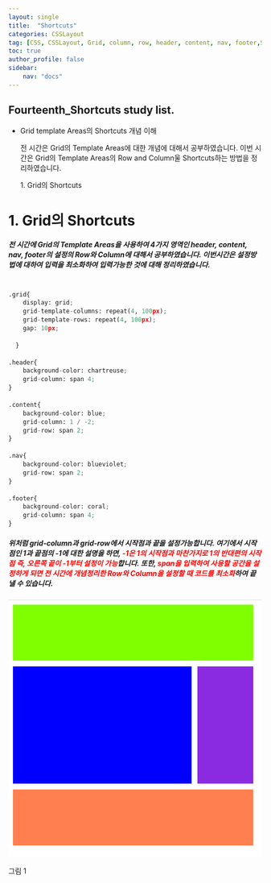 ```yaml
---
layout: single
title:  "Shortcuts"
categories: CSSLayout
tag: [CSS, CSSLayout, Grid, column, row, header, content, nav, footer,Shortcuts, blog]
toc: true
author_profile: false
sidebar:
    nav: "docs"
---
```


<div class="notice">
<h2>Fourteenth_Shortcuts study list.</h2>
<ul>
    <li>Grid template Areas의 Shortcuts 개념 이해</li>
    <p>전 시간은 Grid의 Template Areas에 대한 개념에 대해서 공부하였습니다. 이번 시간은 Grid의 Template Areas의 Row and Column울 Shortcuts하는 방법을 정리하였습니다.</p>
    1. Grid의 Shortcuts
</ul>
</div>

# 1. Grid의 Shortcuts

<h5>전 시간에 Grid의 Template Areas을 사용하여 4가지 영역인 header, content, nav, footer의 설정의 Row와 Column에 대해서 공부하였습니다. 이번시간은 설정방법에 대하여 입력을 최소화하여 입력가능한 것에 대해 정리하였습니다.</h5>

```python

.grid{
    display: grid;
    grid-template-columns: repeat(4, 100px);
    grid-template-rows: repeat(4, 100px);
    gap: 10px;

  }

.header{
    background-color: chartreuse;
    grid-column: span 4;
}

.content{
    background-color: blue;
    grid-column: 1 / -2;
    grid-row: span 2;
}

.nav{
    background-color: blueviolet;
    grid-row: span 2;
}

.footer{
    background-color: coral;
    grid-column: span 4;
}

```

<h5>
위처럼 grid-column과 grid-row에서 시작점과 끝을 설정가능합니다. 여기에서 시작점인 1과 끝점의 -1에 대한 설명을 하면, <span style="color:red">-1은 1의 시작점과 마찬가지로 1의 반대편의 시작점 즉, 오른쪽 끝이 -1부터 설정이 가능</span>합니다. 또한, <span style="color:red">span을 입력하여 사용할 공간을 설정하게 되면 전 시간에 개념정리한 Row와 Column을 설정할 때 코드를 최소화</span>하여 끝낼 수 있습니다.</h5>

![image-20220718172416823](https://github.com/LeeGwonSeon/LeeGwonSeon.github.io/blob/master/imeages/2022-07-18-Thirteenth_Row%20and%20Column/image-20220718172416823.png?raw=true)

그림 1